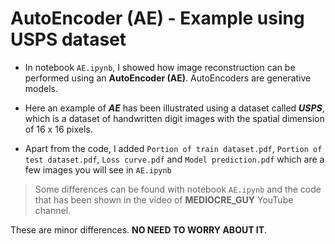 # AutoEncoder (AE) - Example using USPS dataset

* In notebook `AE.ipynb`, I showed how image reconstruction can be performed using an **AutoEncoder (AE)**. AutoEncoders are generative models.

* Here an example of _**AE**_ has been illustrated using a dataset called _**USPS**_, which is a dataset of handwritten digit images with the spatial dimension of 16 x 16 pixels.
 
* Apart from the code, I added `Portion of train dataset.pdf`, `Portion of test dataset.pdf`, `Loss curve.pdf` and `Model prediction.pdf` which are a few images you will see in `AE.ipynb`

> Some differences can be found with notebook `AE.ipynb` and the code that has been shown in the video of __MEDIOCRE_GUY__ YouTube channel.

These are minor differences. __NO NEED TO WORRY ABOUT IT__.
